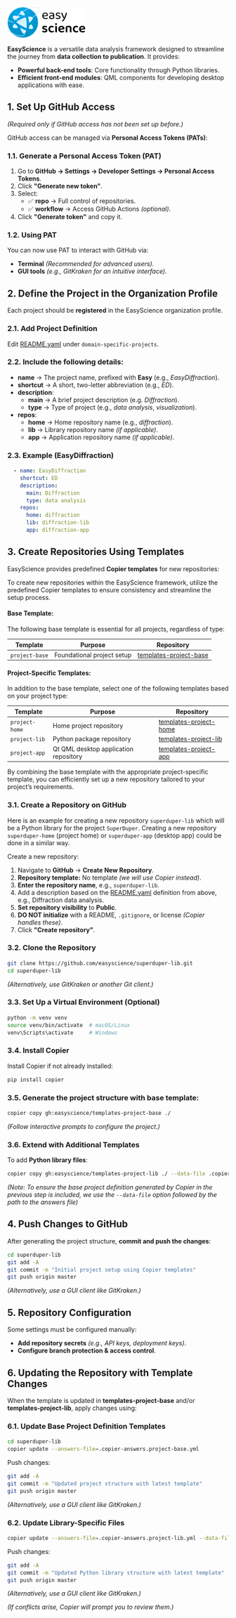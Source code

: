 <p>
  <picture>
    <!-- Light mode -->
    <source media="(prefers-color-scheme: light)" srcset="https://raw.githubusercontent.com/easyscience/assets-branding/refs/heads/master/easyscience-org/logos/light.svg">
    <!-- Dark mode -->
    <source media="(prefers-color-scheme: dark)" srcset="https://raw.githubusercontent.com/easyscience/assets-branding/refs/heads/master/easyscience-org/logos/dark.svg">
    <!-- Default -->
    <img src="https://raw.githubusercontent.com/easyscience/assets-branding/refs/heads/master/easyscience-org/logos/light.svg" height="70px" alt="EasyScience">
  </picture>
</p>

**EasyScience** is a versatile data analysis framework designed to streamline the journey from **data collection to publication**. It provides:
- **Powerful back-end tools**: Core functionality through Python libraries.
- **Efficient front-end modules**: QML components for developing desktop applications with ease.

## 1. Set Up GitHub Access
*(Required only if GitHub access has not been set up before.)*

GitHub access can be managed via **Personal Access Tokens (PATs)**:

### 1.1. Generate a Personal Access Token (PAT)
1. Go to **GitHub → Settings → Developer Settings → Personal Access Tokens**.
2. Click **"Generate new token"**.
3. Select:
   - ✅ **repo** → Full control of repositories.
   - ✅ **workflow** → Access GitHub Actions *(optional)*.
4. Click **"Generate token"** and copy it.

### 1.2. Using PAT
You can now use PAT to interact with GitHub via:
- **Terminal** *(Recommended for advanced users).*
- **GUI tools** *(e.g., GitKraken for an intuitive interface).*

## 2. Define the Project in the Organization Profile
Each project should be **registered** in the EasyScience organization profile.

### 2.1. Add Project Definition
Edit [README.yaml](https://github.com/easyscience/.github/blob/master/profile/README.yaml) under `domain-specific-projects`.  

### 2.2. Include the following details:
- **name** → The project name, prefixed with **Easy** (e.g., *EasyDiffraction*).
- **shortcut** → A short, two-letter abbreviation (e.g., *ED*).
- **description**:
  - **main** → A brief project description (e.g. *Diffraction*).
  - **type** → Type of project (e.g., *data analysis*, *visualization*).
- **repos**:
  - **home** → Home repository name (e.g., *diffraction*).
  - **lib** → Library repository name *(if applicable)*.
  - **app** → Application repository name *(if applicable)*.

### 2.3. Example (EasyDiffraction)
```yaml
  - name: EasyDiffraction
    shortcut: ED
    description:
      main: Diffraction
      type: data analysis
    repos:
      home: diffraction
      lib: diffraction-lib
      app: diffraction-app
```

## 3. Create Repositories Using Templates
EasyScience provides predefined **Copier templates** for new repositories:

To create new repositories within the EasyScience framework, utilize the predefined Copier templates to ensure consistency and streamline the setup process.

#### Base Template:

The following base template is essential for all projects, regardless of type:

| **Template**   | **Purpose**                           | **Repository**                                                                  |
|----------------|---------------------------------------|---------------------------------------------------------------------------------|
| `project-base` | Foundational project setup            | [templates-project-base](https://github.com/easyscience/templates-project-base) |

#### Project-Specific Templates:

In addition to the base template, select one of the following templates based on your project type:

| **Template**   | **Purpose**                           | **Repository**                                                                  |
|----------------|---------------------------------------|---------------------------------------------------------------------------------|
| `project-home` | Home project repository               | [templates-project-home](https://github.com/easyscience/templates-project-home) |
| `project-lib`  | Python package repository             | [templates-project-lib](https://github.com/easyscience/templates-project-lib)   |
| `project-app`  | Qt QML desktop application repository | [templates-project-app](https://github.com/easyscience/templates-project-app)   |

By combining the base template with the appropriate project-specific template, you can efficiently set up a new repository tailored to your project’s requirements.

### 3.1. Create a Repository on GitHub
Here is an example for creating a new repository `superduper-lib` which will be a Python 
library for the project `SuperDuper`. Creating a new repository `superduper-home` (project home) or `superduper-app` 
(desktop app) could be done in a similar way.

Create a new repository:

1. Navigate to **GitHub** → **Create New Repository**.
2. **Repository template:** No template *(we will use Copier instead)*.
3. **Enter the repository name**, e.g., `superduper-lib`.
4. Add a description based on the [README.yaml](https://github.com/easyscience/.github/blob/master/profile/README.yaml) definition from above, e.g., Diffraction data analysis.
5. **Set repository visibility** to **Public**.
6. **DO NOT initialize** with a README, `.gitignore`, or license *(Copier handles these)*.
7. Click **"Create repository"**.

### 3.2. Clone the Repository
```bash
git clone https://github.com/easyscience/superduper-lib.git
cd superduper-lib
```
*(Alternatively, use GitKraken or another Git client.)*

### 3.3. Set Up a Virtual Environment (Optional)
```bash
python -m venv venv
source venv/bin/activate  # macOS/Linux
venv\Scripts\activate     # Windows
```

### 3.4. Install Copier
Install Copier if not already installed:
```bash
pip install copier
```

### 3.5. Generate the project structure with base template:
```bash
copier copy gh:easyscience/templates-project-base ./
```
*(Follow interactive prompts to configure the project.)*

### 3.6. Extend with Additional Templates
To add **Python library files**:
```bash
copier copy gh:easyscience/templates-project-lib ./ --data-file .copier-answers.project.yml
```
*(Note: To ensure the base project definition generated by Copier in the previous step is included, 
we use the `--data-file` option followed by the path to the answers file)*

## 4. Push Changes to GitHub
After generating the project structure, **commit and push the changes**:

```bash
cd superduper-lib
git add -A
git commit -m "Initial project setup using Copier templates"
git push origin master
```
*(Alternatively, use a GUI client like GitKraken.)*

## 5. Repository Configuration
Some settings must be configured manually:
- **Add repository secrets** *(e.g., API keys, deployment keys)*.
- **Configure branch protection & access control**.

## 6. Updating the Repository with Template Changes
When the template is updated in **templates-project-base** and/or **templates-project-lib**, apply changes using:

### 6.1. Update Base Project Definition Templates
```bash
cd superduper-lib
copier update --answers-file=.copier-answers.project-base.yml
```
Push changes:
```bash
git add -A
git commit -m "Updated project structure with latest template"
git push origin master
```
*(Alternatively, use a GUI client like GitKraken.)*

### 6.2. Update Library-Specific Files
```bash
copier update --answers-file=.copier-answers.project-lib.yml --data-file .copier-answers.project.yml
```
Push changes:
```bash
git add -A
git commit -m "Updated Python library structure with latest template"
git push origin master
```
*(Alternatively, use a GUI client like GitKraken.)*

*(If conflicts arise, Copier will prompt you to review them.)*
